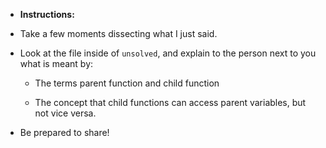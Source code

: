 * **Instructions:**

* Take a few moments dissecting what I just said.

* Look at the file inside of `unsolved`, and explain to the person next to you what is meant by:

  * The terms parent function and child function
   
  * The concept that child functions can access parent variables, but not vice versa.
 
* Be prepared to share!